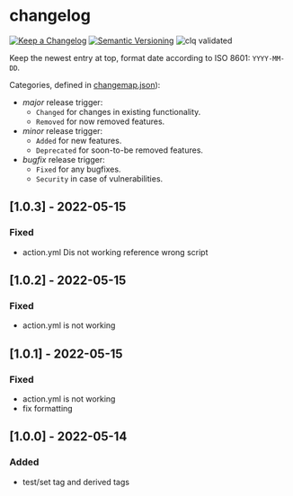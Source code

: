 # changelog

[![Keep a Changelog](https://img.shields.io/badge/Keep%20a%20Changelog-1.0.0-informational)](https://keepachangelog.com/en/1.0.0/)
[![Semantic Versioning](https://img.shields.io/badge/Sematic%20Versioning-2.0.0-informational)](https://semver.org/spec/v2.0.0.html)
![clq validated](https://img.shields.io/badge/clq-validated-success)

Keep the newest entry at top, format date according to ISO 8601: `YYYY-MM-DD`.

Categories, defined in [changemap.json](.github/clq/changemap.json)):
- _major_ release trigger:
  - `Changed` for changes in existing functionality.
  - `Removed` for now removed features.
- _minor_ release trigger:
  - `Added` for new features.
  - `Deprecated` for soon-to-be removed features.
- _bugfix_ release trigger:
  - `Fixed` for any bugfixes.
  - `Security` in case of vulnerabilities.

## [1.0.3] - 2022-05-15
### Fixed
- action.yml Dis not working reference wrong script

## [1.0.2] - 2022-05-15
### Fixed
- action.yml is not working

## [1.0.1] - 2022-05-15
### Fixed
- action.yml is not working
- fix formatting

## [1.0.0] - 2022-05-14
### Added
- test/set tag and derived tags
